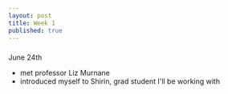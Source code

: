 ```yaml
---
layout: post
title: Week 1
published: true
---
```

###

June 24th

- met professor Liz Murnane
- introduced myself to Shirin, grad student I'll be working with
